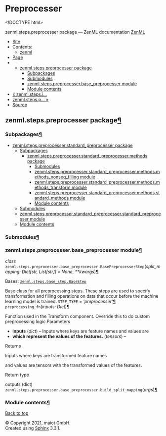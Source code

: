 # Preprocesser

&lt;!DOCTYPE html&gt;

zenml.steps.preprocesser package — ZenML documentation  [ZenML](https://github.com/maiot-io/zenml/tree/e2cf3eb9599a3b31a4ee646048d90127dfdbb178/docs/sphinx_docs/_build/html/index.html)

*  [Site](https://github.com/maiot-io/zenml/tree/e2cf3eb9599a3b31a4ee646048d90127dfdbb178/docs/sphinx_docs/_build/html/index.html)
  * Contents:
    * [zenml](https://github.com/maiot-io/zenml/tree/e2cf3eb9599a3b31a4ee646048d90127dfdbb178/docs/sphinx_docs/_build/html/modules.html)
*  [Page](./)
  * * [zenml.steps.preprocesser package](./)
      * [Subpackages](./#subpackages)
      * [Submodules](./#submodules)
      * [zenml.steps.preprocesser.base\_preprocesser module](./#module-zenml.steps.preprocesser.base_preprocesser)
      * [Module contents](./#module-zenml.steps.preprocesser)
* [ « zenml.steps.i...](../zenml.steps.inferrer.md)
* [ zenml.steps.p... »](zenml.steps.preprocesser.standard_preprocesser/)
*  [Source](https://github.com/maiot-io/zenml/tree/e2cf3eb9599a3b31a4ee646048d90127dfdbb178/docs/sphinx_docs/_build/html/_sources/zenml.steps.preprocesser.rst.txt)

## zenml.steps.preprocesser package[¶](./#zenml-steps-preprocesser-package)

### Subpackages[¶](./#subpackages)

* [zenml.steps.preprocesser.standard\_preprocesser package](zenml.steps.preprocesser.standard_preprocesser/)
  * [Subpackages](zenml.steps.preprocesser.standard_preprocesser/#subpackages)
    * [zenml.steps.preprocesser.standard\_preprocesser.methods package](zenml.steps.preprocesser.standard_preprocesser/zenml.steps.preprocesser.standard_preprocesser.methods.md)
      * [Submodules](zenml.steps.preprocesser.standard_preprocesser/zenml.steps.preprocesser.standard_preprocesser.methods.md#submodules)
      * [zenml.steps.preprocesser.standard\_preprocesser.methods.methods\_nonseq\_filling module](zenml.steps.preprocesser.standard_preprocesser/zenml.steps.preprocesser.standard_preprocesser.methods.md#module-zenml.steps.preprocesser.standard_preprocesser.methods.methods_nonseq_filling)
      * [zenml.steps.preprocesser.standard\_preprocesser.methods.methods\_transform module](zenml.steps.preprocesser.standard_preprocesser/zenml.steps.preprocesser.standard_preprocesser.methods.md#module-zenml.steps.preprocesser.standard_preprocesser.methods.methods_transform)
      * [zenml.steps.preprocesser.standard\_preprocesser.methods.standard\_methods module](zenml.steps.preprocesser.standard_preprocesser/zenml.steps.preprocesser.standard_preprocesser.methods.md#module-zenml.steps.preprocesser.standard_preprocesser.methods.standard_methods)
      * [Module contents](zenml.steps.preprocesser.standard_preprocesser/zenml.steps.preprocesser.standard_preprocesser.methods.md#module-zenml.steps.preprocesser.standard_preprocesser.methods)
  * [Submodules](zenml.steps.preprocesser.standard_preprocesser/#submodules)
  * [zenml.steps.preprocesser.standard\_preprocesser.standard\_preprocesser module](zenml.steps.preprocesser.standard_preprocesser/#module-zenml.steps.preprocesser.standard_preprocesser.standard_preprocesser)
  * [Module contents](zenml.steps.preprocesser.standard_preprocesser/#module-zenml.steps.preprocesser.standard_preprocesser)

### Submodules[¶](./#submodules)

### zenml.steps.preprocesser.base\_preprocesser module[¶](./#module-zenml.steps.preprocesser.base_preprocesser)

 _class_ `zenml.steps.preprocesser.base_preprocesser.BasePreprocesserStep`\(_split\_mapping: Dict\[str, List\[str\]\] = None_, _\*\*kwargs_\)[¶](./#zenml.steps.preprocesser.base_preprocesser.BasePreprocesserStep)

Bases: [`zenml.steps.base_step.BaseStep`](../#zenml.steps.base_step.BaseStep)

Base class for all preprocessing steps. These steps are used to specify transformation and filling operations on data that occur before the machine learning model is trained. `STEP_TYPE` _= 'preprocesser'_[¶](./#zenml.steps.preprocesser.base_preprocesser.BasePreprocesserStep.STEP_TYPE) `preprocessing_fn`\(_inputs: Dict_\)[¶](./#zenml.steps.preprocesser.base_preprocesser.BasePreprocesserStep.preprocessing_fn)

Function used in the Transform component. Override this to do custom preprocessing logic.Parameters

* **inputs** \(_dict_\) – Inputs where keys are feature names and values are
* **which represent the values of the features.** \(_tensors_\) –

Returns

Inputs where keys are transformed feature names

and values are tensors with the transformed values of the features.

Return type

outputs \(dict\) `zenml.steps.preprocesser.base_preprocesser.build_split_mapping`\(_args_\)[¶](./#zenml.steps.preprocesser.base_preprocesser.build_split_mapping)

### Module contents[¶](./#module-zenml.steps.preprocesser)

 [Back to top](./)

 © Copyright 2021, maiot GmbH.  
 Created using [Sphinx](http://sphinx-doc.org/) 3.3.1.  


